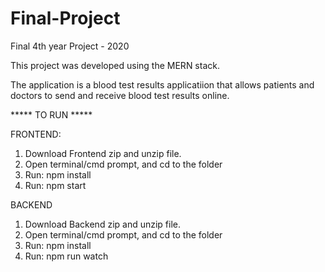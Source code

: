 # Final-Project
Final 4th year Project - 2020


This project was developed using the MERN stack.

The application is a blood test results applicatiion that allows 
patients and doctors to send and receive blood test results online. 

***** TO RUN *****

FRONTEND:

  1. Download Frontend zip and unzip file.
  2. Open terminal/cmd prompt, and cd to the folder
  3. Run: npm install 
  4. Run: npm start 
  
 BACKEND
  
  1. Download Backend zip and unzip file.
  2. Open terminal/cmd prompt, and cd to the folder
  3. Run: npm install 
  4. Run: npm run watch 
  
